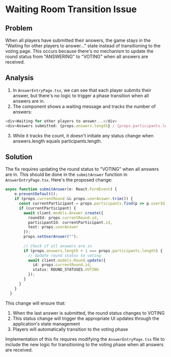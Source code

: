 # Waiting Room Transition Issue

## Problem
When all players have submitted their answers, the game stays in the "Waiting for other players to answer..." state instead of transitioning to the voting page. This occurs because there's no mechanism to update the round status from "ANSWERING" to "VOTING" when all answers are received.

## Analysis
1. In `AnswerEntryPage.tsx`, we can see that each player submits their answer, but there's no logic to trigger a phase transition when all answers are in.
2. The component shows a waiting message and tracks the number of answers: 
```typescript
<div>Waiting for other players to answer...</div>
<div>Answers submitted: {props.answers.length} / {props.participants.length}</div>
```
3. While it tracks the count, it doesn't initiate any status change when answers.length equals participants.length.

## Solution
The fix requires updating the round status to "VOTING" when all answers are in. This should be done in the `submitAnswer` function in `AnswerEntryPage.tsx`. Here's the proposed change:

```typescript
async function submitAnswer(e: React.FormEvent) {
    e.preventDefault();
    if (props.currentRound && props.userAnswer.trim()) {
      const currentParticipant = props.participants.find(p => p.userId === props.username);
      if (currentParticipant) {
        await client.models.Answer.create({
          roundId: props.currentRound.id,
          participantId: currentParticipant.id,
          text: props.userAnswer
        });
        props.setUserAnswer("");
        
        // Check if all answers are in
        if (props.answers.length + 1 === props.participants.length) {
          // Update round status to voting
          await client.models.Round.update({
            id: props.currentRound.id,
            status: ROUND_STATUSES.VOTING
          });
        }
      }
    }
  }
```

This change will ensure that:
1. When the last answer is submitted, the round status changes to VOTING
2. This status change will trigger the appropriate UI updates through the application's state management
3. Players will automatically transition to the voting phase

Implementation of this fix requires modifying the `AnswerEntryPage.tsx` file to include the new logic for transitioning to the voting phase when all answers are received.